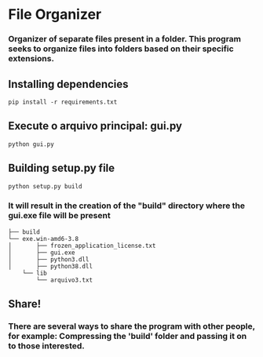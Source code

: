 # File Organizer

### Organizer of separate files present in a folder. This program seeks to organize files into folders based on their specific extensions.

## Installing dependencies
```properties
pip install -r requirements.txt
``` 

## Execute o arquivo principal: gui.py
```properties
python gui.py
``` 

## Building setup.py file
```properties
python setup.py build
``` 

### It will result in the creation of the "build" directory where the gui.exe file will be present

```
├── build
└── exe.win-amd6-3.8
│       ├── frozen_application_license.txt
│       ├── gui.exe
│       ├── python3.dll
│       ├── python38.dll
    └── lib
        └── arquivo3.txt
```

## Share!
### There are several ways to share the program with other people, for example: Compressing the 'build' folder and passing it on to those interested.
